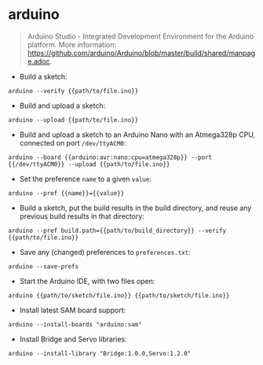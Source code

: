 # arduino

> Arduino Studio - Integrated Development Environment for the Arduino platform.
> More information: <https://github.com/arduino/Arduino/blob/master/build/shared/manpage.adoc>.

- Build a sketch:

`arduino --verify {{path/to/file.ino}}`

- Build and upload a sketch:

`arduino --upload {{path/to/file.ino}}`

- Build and upload a sketch to an Arduino Nano with an Atmega328p CPU, connected on port `/dev/ttyACM0`:

`arduino --board {{arduino:avr:nano:cpu=atmega328p}} --port {{/dev/ttyACM0}} --upload {{path/to/file.ino}}`

- Set the preference `name` to a given `value`:

`arduino --pref {{name}}={{value}}`

- Build a sketch, put the build results in the build directory, and reuse any previous build results in that directory:

`arduino --pref build.path={{path/to/build_directory}} --verify {{path/to/file.ino}}`

- Save any (changed) preferences to `preferences.txt`:

`arduino --save-prefs`

- Start the Arduino IDE, with two files open:

`arduino {{path/to/sketch/file.ino}} {{path/to/sketch/file.ino}}`

- Install latest SAM board support:

`arduino --install-boards "arduino:sam"`

- Install Bridge and Servo libraries:

`arduino --install-library "Bridge:1.0.0,Servo:1.2.0"`
